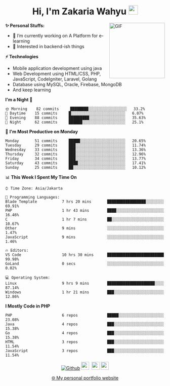 <h1 align="center">Hi, I'm Zakaria Wahyu <img src="https://github.com/TheDudeThatCode/TheDudeThatCode/blob/master/Assets/Hi.gif" width="29px"></h1>

<img align="right" alt="GIF" height="175px" src="https://www.nayakapratama.co.id/wp-content/uploads/2019/07/Website-Maintenance.gif" />

**✨ Personal Stuffs:**
- 🔭 I’m currently working on A Platform for e-learning 
- 🌱 Interested in backend-ish things

**⚡ Technologies**
- Mobile application development using java
- Web Development using HTML/CSS, PHP, JavaScript, CodeIgniter, Laravel, Golang
- Database using MySQL, Oracle, Firebase, MongoDB
- And keep learning

<!--START_SECTION:waka-->
**I'm a Night 🦉** 

```text
🌞 Morning    82 commits     ████████░░░░░░░░░░░░░░░░░   33.2% 
🌆 Daytime    15 commits     █░░░░░░░░░░░░░░░░░░░░░░░░   6.07% 
🌃 Evening    88 commits     █████████░░░░░░░░░░░░░░░░   35.63% 
🌙 Night      62 commits     ██████░░░░░░░░░░░░░░░░░░░   25.1%

```
📅 **I'm Most Productive on Monday** 

```text
Monday       51 commits     █████░░░░░░░░░░░░░░░░░░░░   20.65% 
Tuesday      29 commits     ███░░░░░░░░░░░░░░░░░░░░░░   11.74% 
Wednesday    33 commits     ███░░░░░░░░░░░░░░░░░░░░░░   13.36% 
Thursday     32 commits     ███░░░░░░░░░░░░░░░░░░░░░░   12.96% 
Friday       34 commits     ███░░░░░░░░░░░░░░░░░░░░░░   13.77% 
Saturday     43 commits     ████░░░░░░░░░░░░░░░░░░░░░   17.41% 
Sunday       25 commits     ██░░░░░░░░░░░░░░░░░░░░░░░   10.12%

```


📊 **This Week I Spent My Time On** 

```text
⌚︎ Time Zone: Asia/Jakarta

💬 Programming Languages: 
Blade Template           7 hrs 20 mins       █████████████████░░░░░░░░   69.91% 
PHP                      1 hr 43 mins        ████░░░░░░░░░░░░░░░░░░░░░   16.46% 
C                        1 hr 7 mins         ██░░░░░░░░░░░░░░░░░░░░░░░   10.67% 
Other                    9 mins              ░░░░░░░░░░░░░░░░░░░░░░░░░   1.47% 
JavaScript               9 mins              ░░░░░░░░░░░░░░░░░░░░░░░░░   1.46%

🔥 Editors: 
VS Code                  10 hrs 30 mins      █████████████████████████   99.98% 
GoLand                   0 secs              ░░░░░░░░░░░░░░░░░░░░░░░░░   0.02%

💻 Operating System: 
Linux                    9 hrs 9 mins        █████████████████████░░░░   87.14% 
Windows                  1 hr 21 mins        ███░░░░░░░░░░░░░░░░░░░░░░   12.86%

```

**I Mostly Code in PHP** 

```text
PHP                      6 repos             █████░░░░░░░░░░░░░░░░░░░░   23.08% 
Java                     4 repos             ███░░░░░░░░░░░░░░░░░░░░░░   15.38% 
Go                       4 repos             ███░░░░░░░░░░░░░░░░░░░░░░   15.38% 
HTML                     3 repos             ███░░░░░░░░░░░░░░░░░░░░░░   11.54% 
JavaScript               3 repos             ███░░░░░░░░░░░░░░░░░░░░░░   11.54%

```



<!--END_SECTION:waka-->

<p align="center">
<a href="https://github.com/zakariawahyu" target="_blank"><img alt="Github" src="https://img.shields.io/badge/GitHub-%2312100E.svg?&style=for-the-badge&logo=Github&logoColor=white" /></a>
<a href="https://www.twitter.com/_zakariawahyu"><img src="https://img.shields.io/badge/twitter-%231DA1F2.svg?&style=for-the-badge&logo=twitter&logoColor=white" height=25></a> 
<a href="https://www.linkedin.com/in/zakariawahyu"><img src="https://img.shields.io/badge/linkedin-%230077B5.svg?&style=for-the-badge&logo=linkedin&logoColor=white" height=25></a> 
<a href="https://www.instagram.com/_zakariawahyu"><img src="https://img.shields.io/badge/instagram-%23E4405F.svg?&style=for-the-badge&logo=instagram&logoColor=white" height=25></a></p>
<p align="center"><a href="https://www.zakariawahyu.site">🌐 My personal portfolio website</a></p>
